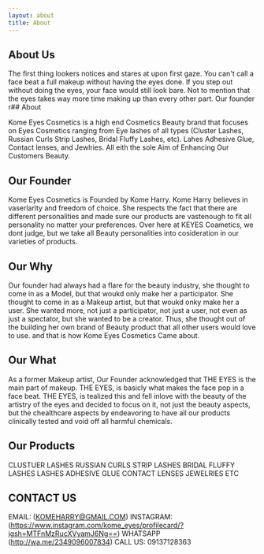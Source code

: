 ```yaml
---
layout: about
title: About
---
```


## About Us

The first thing lookers notices and stares at upon first gaze.
You can't call a face beat a full makeup without having the eyes done. If you step out without doing the eyes, your face would still look bare.
Not to mention that the eyes takes way more time making up than every other part. 
Our founder r## About

Kome Eyes Cosmetics is a high end Cosmetics Beauty brand that focuses on Eyes Cosmetics ranging from Eye lashes of all types (Cluster Lashes, Russian Curls Strip Lashes, Bridal Fluffy Lashes, etc).
Lahes Adhesive Glue, Contact lenses, and Jewlries. All eith the sole Aim of Enhancing Our Customers Beauty.

## Our Founder

Kome Eyes Cosmetics is Founded by Kome Harry.
Kome Harry believes in vaserlarity and freedom of choice. She respects the fact that there are different personalities and made sure our products are vastenough to fit all personality no matter your preferences. Over here at KEYES Coametics, we dont judge, but we take all Beauty personalities into cosideration in our varieties of products.

## Our Why

Our founder had always had a flare for the beauty industry, she thought to come in as a Model, but that woukd only make her a participator.
She thought to come in as a Makeup artist, but that woukd onky make her a user.
She wanted more, not just a participator, not just a user, not even as just a spectator, but she wanted to be a creator.
Thus, she thought out of the building her own brand of Beauty product that all other users would love to use.
and that is how Kome Eyes Cosmetics Came about.

## Our What

As a former Makeup artist, Our Founder acknowledged that THE EYES is the main part of makeup. THE EYES, is basicly what makes the face pop in a face beat.
THE EYES, is tealized this and fell inlove with the beauty of the artistry of the eyes and decided to focus on it, not just the beauty aspects, but the chealthcare aspects by endeavoring to have all our products clinically tested and void off all harmful chemicals.

## Our Products

CLUSTUER LASHES
RUSSIAN CURLS STRIP LASHES
BRIDAL FLUFFY LASHES
LASHES ADHESIVE GLUE
CONTACT LENSES
JEWELRIES 
ETC

## CONTACT US

EMAIL: (KOMEHARRY@GMAIL.COM)
INSTAGRAM: (https://www.instagram.com/kome_eyes/profilecard/?igsh=MTFnMzRucXVyamJ6Ng==)
WHATSAPP (http://wa.me/2349096007834)
CALL US: 09137128363
